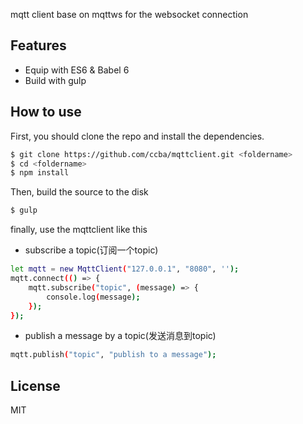 mqtt client base on mqttws for the websocket connection

## Features

- Equip with ES6 & Babel 6
- Build with gulp

## How to use

First, you should clone the repo and install the dependencies.

```bash
$ git clone https://github.com/ccba/mqttclient.git <foldername>
$ cd <foldername>
$ npm install
```

Then, build the source to the disk

```bash
$ gulp
```


finally, use the mqttclient like this

- subscribe a topic(订阅一个topic)

```bash
let mqtt = new MqttClient("127.0.0.1", "8080", '');
mqtt.connect(() => {
    mqtt.subscribe("topic", (message) => {
        console.log(message);
    });
});
```

- publish a message by a topic(发送消息到topic)
```bash
mqtt.publish("topic", "publish to a message");
```

## License

MIT
